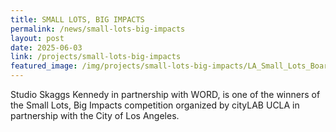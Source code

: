 ```yaml
---
title: SMALL LOTS, BIG IMPACTS
permalink: /news/small-lots-big-impacts
layout: post
date: 2025-06-03
link: /projects/small-lots-big-impacts
featured_image: /img/projects/small-lots-big-impacts/LA_Small_Lots_Board__IG_horz2_w775.jpg
---
```


Studio Skaggs Kennedy in partnership with WORD, is one of the winners of the Small Lots, Big Impacts competition organized by cityLAB UCLA in partnership with the City of Los Angeles.